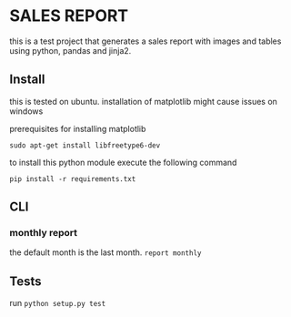 # SALES REPORT

this is a test project that generates a sales report with images
and tables using python, pandas and jinja2.

## Install

this is tested on ubuntu. installation of matplotlib might cause issues on windows

 prerequisites for installing matplotlib

 `sudo apt-get install libfreetype6-dev`

 to install this python module execute the following command

 `pip install -r requirements.txt`

## CLI

### monthly report

the default month is the last month.
`report monthly`


## Tests

run `python setup.py test`
